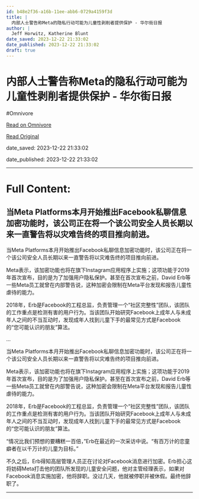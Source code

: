 ```yaml
---
id: b48e2f36-a16b-11ee-abb6-0729a4159f3d
title: |
  内部人士警告称Meta的隐私行动可能为儿童性剥削者提供保护 - 华尔街日报
author: |
  Jeff Horwitz, Katherine Blunt
date_saved: 2023-12-22 21:33:02
date_published: 2023-12-22 21:33:02
draft: true
---
```


# 内部人士警告称Meta的隐私行动可能为儿童性剥削者提供保护 - 华尔街日报
#Omnivore

[Read on Omnivore](https://omnivore.app/me/meta-18c95c020f5)

[Read Original](https://cn.wsj.com/amp/articles/%E5%86%85%E9%83%A8%E4%BA%BA%E5%A3%AB%E8%AD%A6%E5%91%8A%E7%A7%B0meta%E7%9A%84%E9%9A%90%E7%A7%81%E8%A1%8C%E5%8A%A8%E5%8F%AF%E8%83%BD%E4%B8%BA%E5%84%BF%E7%AB%A5%E6%80%A7%E5%89%A5%E5%89%8A%E8%80%85%E6%8F%90%E4%BE%9B%E4%BF%9D%E6%8A%A4-d7c830bc)

date_saved: 2023-12-22 21:33:02

date_published: 2023-12-22 21:33:02

--- 

# Full Content: 

## 当Meta Platforms本月开始推出Facebook私聊信息加密功能时，该公司正在将一个该公司安全人员长期以来一直警告将以灾难告终的项目推向前进。

当Meta Platforms本月开始推出Facebook私聊信息加密功能时，该公司正在将一个该公司安全人员长期以来一直警告将以灾难告终的项目推向前进。

Meta表示，该加密功能也将在旗下Instagram应用程序上实施；这项功能于2019年首次宣布，目的是为了加强用户隐私保护。甚至在首次宣布之前，David Erb等一些Meta员工就曾在内部警告说，这种加密会限制在Meta平台发现和报告儿童性虐待的能力。

2018年，Erb是Facebook的工程总监，负责管理一个“社区完整性”团队，该团队的工作重点是检测有害的用户行为。当该团队开始研究Facebook上成年人与未成年人之间的不当互动时，发现成年人找到儿童下手的最常见方式是Facebook的“您可能认识的朋友”算法。

...

当Meta Platforms本月开始推出Facebook私聊信息加密功能时，该公司正在将一个该公司安全人员长期以来一直警告将以灾难告终的项目推向前进。

Meta表示，该加密功能也将在旗下Instagram应用程序上实施；这项功能于2019年首次宣布，目的是为了加强用户隐私保护。甚至在首次宣布之前，David Erb等一些Meta员工就曾在内部警告说，这种加密会限制在Meta平台发现和报告儿童性虐待的能力。

2018年，Erb是Facebook的工程总监，负责管理一个“社区完整性”团队，该团队的工作重点是检测有害的用户行为。当该团队开始研究Facebook上成年人与未成年人之间的不当互动时，发现成年人找到儿童下手的最常见方式是Facebook的“您可能认识的朋友”算法。

“情况比我们预想的要糟糕一百倍，”Erb在最近的一次采访中说。“有百万计的恋童癖者在以千万计的儿童为目标。”

不久之后，Erb得知高层管理人员正在讨论对Facebook消息进行加密。Erb担心这将妨碍Meta打击他的团队所发现的儿童安全问题，他对主管经理表示，如果对Facebook消息实施加密，他将辞职。没过几天，他就被停职并被休假。最终他辞职了。

---

